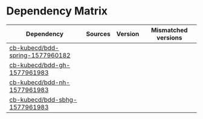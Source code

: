 # Dependency Matrix

Dependency | Sources | Version | Mismatched versions
---------- | ------- | ------- | -------------------
[cb-kubecd/bdd-spring-1577960182](https://github.com/cb-kubecd/bdd-spring-1577960182.git) |  | []() | 
[cb-kubecd/bdd-gh-1577961983](https://github.com/cb-kubecd/bdd-gh-1577961983.git) |  | []() | 
[cb-kubecd/bdd-nh-1577961983](https://github.com/cb-kubecd/bdd-nh-1577961983.git) |  | []() | 
[cb-kubecd/bdd-sbhg-1577961983](https://github.com/cb-kubecd/bdd-sbhg-1577961983.git) |  | []() | 
